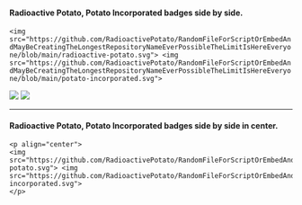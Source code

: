 #### Radioactive Potato, Potato Incorporated badges side by side.

```<img src="https://github.com/RadioactivePotato/RandomFileForScriptOrEmbedAndMayBeCreatingTheLongestRepositoryNameEverPossibleTheLimitIsHereEveryone/blob/main/radioactive-potato.svg"> <img src="https://github.com/RadioactivePotato/RandomFileForScriptOrEmbedAndMayBeCreatingTheLongestRepositoryNameEverPossibleTheLimitIsHereEveryone/blob/main/potato-incorporated.svg">```

<img src="https://github.com/RadioactivePotato/RandomFileForScriptOrEmbedAndMayBeCreatingTheLongestRepositoryNameEverPossibleTheLimitIsHereEveryone/blob/main/radioactive-potato.svg"> <img src="https://github.com/RadioactivePotato/RandomFileForScriptOrEmbedAndMayBeCreatingTheLongestRepositoryNameEverPossibleTheLimitIsHereEveryone/blob/main/potato-incorporated.svg">

---

#### Radioactive Potato, Potato Incorporated badges side by side in center.

```
<p align="center">
<img src="https://github.com/RadioactivePotato/RandomFileForScriptOrEmbedAndMayBeCreatingTheLongestRepositoryNameEverPossibleTheLimitIsHereEveryone/blob/main/radioactive-potato.svg"> <img src="https://github.com/RadioactivePotato/RandomFileForScriptOrEmbedAndMayBeCreatingTheLongestRepositoryNameEverPossibleTheLimitIsHereEveryone/blob/main/potato-incorporated.svg">
</p>
